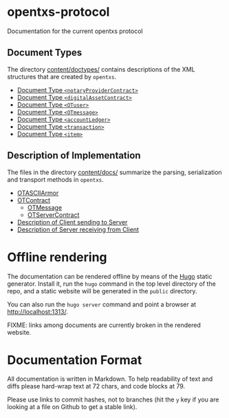 # opentxs-protocol

Documentation for the current opentxs protocol

## Document Types

The directory [content/doctypes/](content/doctypes/) contains descriptions of
the XML structures that are created by `opentxs`.

* [Document Type `<notaryProviderContract>`](content/doctypes/notaryProviderContract.md)
* [Document Type `<digitalAssetContract>`](content/doctypes/digitalAssetContract.md)
* [Document Type `<OTuser>`](content/doctypes/OTuser.md)
* [Document Type `<OTmessage>`](content/doctypes/OTmessage.md)
* [Document Type `<accountLedger>`](content/doctypes/accountLedger.md)
* [Document Type `<transaction>`](content/doctypes/transaction.md)
* [Document Type `<item>`](content/doctypes/item.md)

## Description of Implementation

The files in the directory [content/docs/](content/docs/) summarize the
parsing, serialization and transport methods in `opentxs`.

* [OTASCIIArmor](content/docs/OTASCIIArmor.md)
* [OTContract](content/docs/OTContract.md)
  * [OTMessage](content/docs/OTMessage.md)
  * [OTServerContract](content/docs/OTServerContract.md)
* [Description of Client sending to Server](content/docs/transport_client_sending.md)
* [Description of Server receiving from Client](content/docs/transport_server_receiving.md)

# Offline rendering

The documentation can be rendered offline by means of the [Hugo](http://gohugo.io/)
static generator. Install it, run the `hugo` command in the top level directory
of the repo, and a static website will be generated in the `public` directory.

You can also run the `hugo server` command and point a browser at
<http://localhost:1313/>.

FIXME: links among documents are currently broken in the rendered website.

# Documentation Format

All documentation is written in Markdown. To help readability of text and diffs
please hard-wrap text at 72 chars, and code blocks at 79.

Please use links to commit hashes, not to branches (hit the `y` key if you are
looking at a file on Github to get a stable link).
